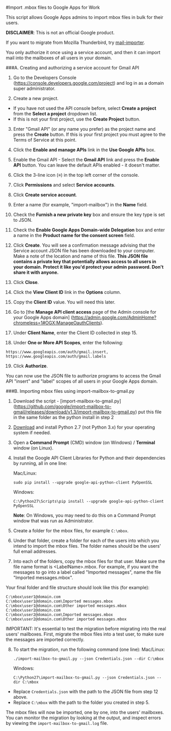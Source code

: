 #Import .mbox files to Google Apps for Work

This script allows Google Apps admins to import mbox files in bulk for their
users.

**DISCLAIMER**: This is not an official Google product.

If you want to migrate from Mozilla Thunderbird, try
[mail-importer](https://github.com/google/mail-importer).

You only authorize it once using a service account, and then it can import mail
into the mailboxes of all users in your domain.

###A. Creating and authorizing a service account for Gmail API

1. Go to the Developers Console (https://console.developers.google.com/project)
and log in as a domain super administrator.

2. Create a new project.

 * If you have not used the API console before, select **Create a project** from
   the **Select a project** dropdown list.
 * If this is not your first project, use the **Create Project** button.

3. Enter "Gmail API" (or any name you prefer) as the project name and press the
**Create** button. If this is your first project you must agree to the Terms of
Service at this point.

4. Click the **Enable and manage APIs** link in the **Use Google APIs** box. 

5. Enable the Gmail API - Select the **Gmail API** link and press the **Enable
   API** button. You can leave the default APIs enabled - it doesn't matter.

6. Click the 3-line icon (**≡**) in the top left corner of the console.

7. Click **Permissions** and select **Service accounts**.

8. Click **Create service account**.

9. Enter a name (for example, "import-mailbox") in the **Name** field.

10. Check the **Furnish a new private key** box and ensure the key type is set
    to JSON.

11. Check the **Enable Google Apps Domain-wide Delegation** box and enter a name
    in the **Product name for the consent screen** field.

12. Click **Create**. You will see a confirmation message advising that the
    Service account JSON file has been downloaded to your computer. Make a note
    of the location and name of this file. **This JSON file contains a private
    key that potentially allows access to all users in your domain. Protect it
    like you'd protect your admin password. Don't share it with anyone.**

13. Click **Close**.

14. Click the **View Client ID** link in the **Options** column.

15. Copy the **Client ID** value. You will need this later.

16. Go to [the **Manage API client access** page of the Admin console for your
    Google Apps domain]
    (https://admin.google.com/AdminHome?chromeless=1#OGX:ManageOauthClients).

17. Under **Client Name**, enter the Client ID collected in step 15.

18. Under **One or More API Scopes**, enter the following:
   ```
   https://www.googleapis.com/auth/gmail.insert, https://www.googleapis.com/auth/gmail.labels
   ```
19. Click **Authorize**.

You can now use the JSON file to authorize programs to access the Gmail API
"insert" and "label" scopes of all users in your Google Apps domain.

###B. Importing mbox files using import-mailbox-to-gmail.py

1. Download the script - [import-mailbox-to-gmail.py]
(https://github.com/google/import-mailbox-to-gmail/releases/download/v1.3/import-mailbox-to-gmail.py)
   put this file in the same folder as the python install in step 2

2. [Download](https://www.python.org/downloads/) and install Python 2.7 (not
   Python 3.x) for your operating system if needed.

3. Open a **Command Prompt** (CMD) window (on Windows) / **Terminal** window
   (on Linux).

4. Install the Google API Client Libraries for Python and their dependencies by
   running, all in one line:

   Mac/Linux:
   ```
   sudo pip install --upgrade google-api-python-client PyOpenSSL
   ```

   Windows:
   ```
   C:\Python27\Scripts\pip install --upgrade google-api-python-client PyOpenSSL
   ```

   **Note**: On Windows, you may need to do this on a Command Prompt window that
   was run as Administrator.

5. Create a folder for the mbox files, for example `C:\mbox`.

6. Under that folder, create a folder for each of the users into which you
   intend to import the mbox files. The folder names should be the users' full
   email addresses.

7. Into each of the folders, copy the mbox files for that user. Make sure the
   file name format is &lt;LabelName&gt;.mbox. For example, if you want the
   messages to go into a label called "Imported messages", name the file
   "Imported messages.mbox".

  Your final folder and file structure should look like this (for example):
  ```C:\mbox
  C:\mbox\user1@domain.com
  C:\mbox\user1@domain.com\Imported messages.mbox
  C:\mbox\user1@domain.com\Other imported messages.mbox
  C:\mbox\user2@domain.com
  C:\mbox\user2@domain.com\Imported messages.mbox
  C:\mbox\user2@domain.com\Other imported messages.mbox
  ```

  IMPORTANT: It's essential to test the migration before migrating into the real
  users' mailboxes. First, migrate the mbox files into a test user, to make sure
  the messages are imported correctly.

8. To start the migration, run the following command (one line):
   Mac/Linux:
   ```
   ./import-mailbox-to-gmail.py --json Credentials.json --dir C:\mbox
   ```

   Windows:
   ```
   C:\Python27\import-mailbox-to-gmail.py --json Credentials.json --dir C:\mbox
   ```

  * Replace `Credentials.json` with the path to the JSON file from step 12
    above.
  * Replace `C:\mbox` with the path to the folder you created in step 5.

The mbox files will now be imported, one by one, into the users' mailboxes. You
can monitor the migration by looking at the output, and inspect errors by
viewing the `import-mailbox-to-gmail.log` file.
